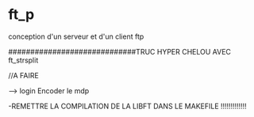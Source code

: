 # ft_p
conception d'un serveur et d'un client ftp


#############################TRUC HYPER CHELOU AVEC ft_strsplit

//A FAIRE

--> login
    Encoder le mdp


-REMETTRE LA COMPILATION DE LA LIBFT DANS LE MAKEFILE !!!!!!!!!!!!!